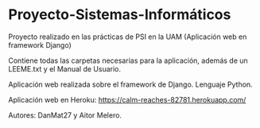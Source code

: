 # Proyecto-Sistemas-Informáticos
Proyecto realizado en las prácticas de PSI en la UAM (Aplicación web en framework Django)

Contiene todas las carpetas necesarias para la aplicación, además de un LEEME.txt y el Manual de Usuario.

Aplicación web realizada sobre el framework de Django. Lenguaje Python.

Aplicación web en Heroku: https://calm-reaches-82781.herokuapp.com/

Autores: DanMat27 y Aitor Melero.
